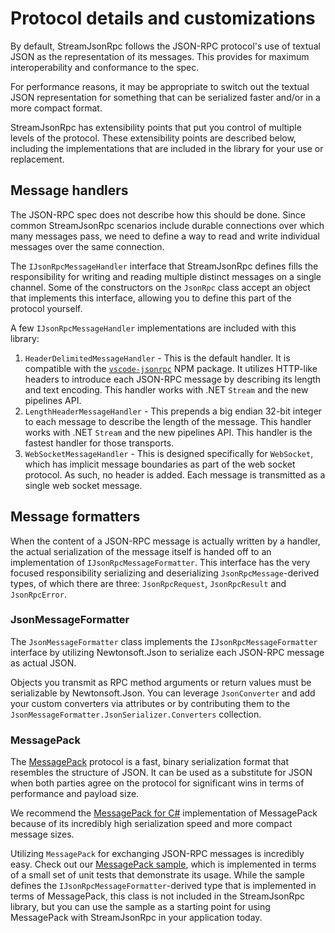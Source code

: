 # Protocol details and customizations

By default, StreamJsonRpc follows the JSON-RPC protocol's use of textual JSON as the representation of its messages. This provides for maximum interoperability and conformance to the spec.

For performance reasons, it may be appropriate to switch out the textual JSON representation for something that can be serialized faster and/or in a more compact format.

StreamJsonRpc has extensibility points that put you control of multiple levels of the protocol. These extensibility points are described below, including the implementations that are included in the library for your use or replacement.

## Message handlers

The JSON-RPC spec does not describe how this should be done. Since common StreamJsonRpc scenarios include durable connections over which many messages pass, we need to define a way to read and write individual messages over the same connection.

The `IJsonRpcMessageHandler` interface that StreamJsonRpc defines fills the responsibility for writing and reading multiple distinct messages on a single channel.
Some of the constructors on the `JsonRpc` class accept an object that implements this interface, allowing you to define this part of the protocol yourself.

A few `IJsonRpcMessageHandler` implementations are included with this library:

1. `HeaderDelimitedMessageHandler` - This is the default handler. It is compatible with the [`vscode-jsonrpc`](https://www.npmjs.com/package/vscode-jsonrpc) NPM package. It utilizes HTTP-like headers to introduce each JSON-RPC message by describing its length and text encoding. This handler works with .NET `Stream` and the new pipelines API.
1. `LengthHeaderMessageHandler` - This prepends a big endian 32-bit integer to each message to describe the length of the message. This handler works with .NET `Stream` and the new pipelines API. This handler is the fastest handler for those transports.
1. `WebSocketMessageHandler` - This is designed specifically for `WebSocket`, which has implicit message boundaries as part of the web socket protocol. As such, no header is added. Each message is transmitted as a single web socket message.

## Message formatters

When the content of a JSON-RPC message is actually written by a handler, the actual serialization of the message itself is handed off to an implementation of `IJsonRpcMessageFormatter`. This interface has the very focused responsibility serializing and deserializing `JsonRpcMessage`-derived types, of which there are three: `JsonRpcRequest`, `JsonRpcResult` and `JsonRpcError`.

### JsonMessageFormatter

The `JsonMessageFormatter` class implements the `IJsonRpcMessageFormatter` interface by utilizing Newtonsoft.Json to serialize each JSON-RPC message as actual JSON.

Objects you transmit as RPC method arguments or return values must be serializable by Newtonsoft.Json. You can leverage `JsonConverter` and add your custom converters via attributes or by contributing them to the `JsonMessageFormatter.JsonSerializer.Converters` collection.

### MessagePack

The [MessagePack](https://msgpack.org/) protocol is a fast, binary serialization format that resembles the structure of JSON. It can be used as a substitute for JSON when both parties agree on the protocol for significant wins in terms of performance and payload size.

We recommend the [MessagePack for C#](https://www.nuget.org/packages/messagepack) implementation of MessagePack because of its incredibly high serialization speed and more compact message sizes.

Utilizing `MessagePack` for exchanging JSON-RPC messages is incredibly easy. Check out our [MessagePack sample][Sample], which is implemented in terms of a small set of unit tests that demonstrate its usage. While the sample defines the `IJsonRpcMessageFormatter`-derived type that is implemented in terms of MessagePack, this class is not included in the StreamJsonRpc library, but you can use the sample as a starting point for using MessagePack with StreamJsonRpc in your application today.

[Sample]: ../src/StreamJsonRpc.Tests/MessagePackFormatter.cs
